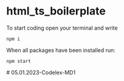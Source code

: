 # html_ts_boilerplate
To start coding open your terminal and write
```
npm i
```

When all packages have been installed run:
```
npm start
```
#   0 5 . 0 1 . 2 0 2 3 - C o d e l e x - M D 1  
 